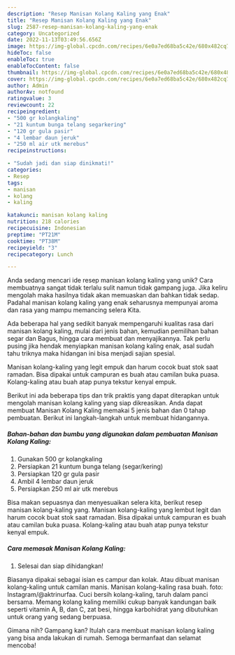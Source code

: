 ```yaml
---
description: "Resep Manisan Kolang Kaling yang Enak"
title: "Resep Manisan Kolang Kaling yang Enak"
slug: 2587-resep-manisan-kolang-kaling-yang-enak
category: Uncategorized
date: 2022-11-13T03:49:56.656Z
image: https://img-global.cpcdn.com/recipes/6e0a7ed68ba5c42e/680x482cq70/manisan-kolang-kaling-foto-resep-utama.jpg
hideToc: false
enableToc: true
enableTocContent: false
thumbnail: https://img-global.cpcdn.com/recipes/6e0a7ed68ba5c42e/680x482cq70/manisan-kolang-kaling-foto-resep-utama.jpg
cover: https://img-global.cpcdn.com/recipes/6e0a7ed68ba5c42e/680x482cq70/manisan-kolang-kaling-foto-resep-utama.jpg
author: Admin
authorAv: notfound
ratingvalue: 3
reviewcount: 22
recipeingredient:
- "500 gr kolangkaling"
- "21 kuntum bunga telang segarkering"
- "120 gr gula pasir"
- "4 lembar daun jeruk"
- "250 ml air utk merebus"
recipeinstructions:

- "Sudah jadi dan siap dinikmati!"
categories:
- Resep
tags:
- manisan
- kolang
- kaling

katakunci: manisan kolang kaling 
nutrition: 218 calories
recipecuisine: Indonesian
preptime: "PT21M"
cooktime: "PT38M"
recipeyield: "3"
recipecategory: Lunch

---
```





Anda sedang mencari ide resep manisan kolang kaling yang unik? Cara membuatnya sangat tidak terlalu sulit namun tidak gampang juga. Jika keliru mengolah maka hasilnya tidak akan memuaskan dan bahkan tidak sedap. Padahal manisan kolang kaling yang enak seharusnya mempunyai aroma dan rasa yang mampu memancing selera Kita.





Ada beberapa hal yang sedikit banyak mempengaruhi kualitas rasa dari manisan kolang kaling, mulai dari jenis bahan, kemudian pemilihan bahan segar dan Bagus, hingga cara membuat dan menyajikannya. Tak perlu pusing jika hendak menyiapkan manisan kolang kaling enak,      asal sudah tahu triknya maka hidangan ini bisa menjadi sajian spesial.














Manisan kolang-kaling yang legit empuk dan harum cocok buat stok saat ramadan. Bisa dipakai untuk campuran es buah atau camilan buka puasa. Kolang-kaling atau buah atap punya tekstur kenyal empuk.






Berikut ini ada beberapa tips dan trik praktis yang dapat diterapkan untuk mengolah manisan kolang kaling yang siap dikreasikan. Anda dapat membuat Manisan Kolang Kaling memakai 5 jenis bahan dan 0 tahap pembuatan. Berikut ini langkah-langkah untuk membuat hidangannya.

<!--inarticleads1-->

##### Bahan-bahan dan bumbu yang digunakan dalam pembuatan Manisan Kolang Kaling:

1. Gunakan 500 gr kolangkaling
1. Persiapkan 21 kuntum bunga telang (segar/kering)
1. Persiapkan 120 gr gula pasir
1. Ambil 4 lembar daun jeruk
1. Persiapkan 250 ml air utk merebus


Bisa makan sepuasnya dan menyesuaikan selera kita, berikut resep manisan kolang-kaling yang. Manisan kolang-kaling yang lembut legit dan harum cocok buat stok saat ramadan. Bisa dipakai untuk campuran es buah atau camilan buka puasa. Kolang-kaling atau buah atap punya tekstur kenyal empuk. 

<!--inarticleads2-->

##### Cara memasak Manisan Kolang Kaling:


1. Selesai dan siap dihidangkan!

Biasanya dipakai sebagai isian es campur dan kolak. Atau dibuat manisan kolang-kaling untuk camilan manis. Manisan kolang-kaling rasa buah. foto: Instagram/@aktrinurfaa. Cuci bersih kolang-kaling, taruh dalam panci bersama. Memang kolang kaling memiliki cukup banyak kandungan baik seperti vitamin A, B, dan C, zat besi, hingga karbohidrat yang dibutuhkan untuk orang yang sedang berpuasa. 

Gimana nih? Gampang kan? Itulah cara membuat manisan kolang kaling yang bisa anda lakukan di rumah. Semoga bermanfaat dan selamat mencoba!
